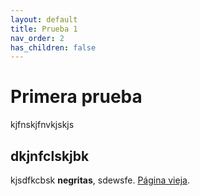 ```yaml
---
layout: default
title: Prueba 1
nav_order: 2
has_children: false
---
```


# Primera prueba

kjfnskjfnvkjskjs

## dkjnfclskjbk

kjsdfkcbsk **negritas**, sdewsfe. [Página vieja](http://omarguerrero.org).
